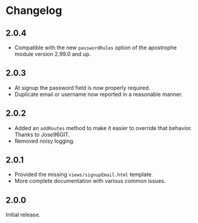 # Changelog

## 2.0.4

* Compatible with the new `passwordRules` option of the apostrophe module version 2.99.0 and up.

## 2.0.3

* At signup the password field is now properly required.
* Duplicate email or username now reported in a reasonable manner.

## 2.0.2

* Added an `addRoutes` method to make it easier to override that behavior. Thanks to Jose96GIT.
* Removed noisy logging.

## 2.0.1

* Provided the missing `views/signupEmail.html` template.
* More complete documentation with various common issues.

## 2.0.0

Initial release.
